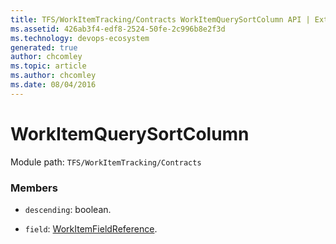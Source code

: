 ```yaml
---
title: TFS/WorkItemTracking/Contracts WorkItemQuerySortColumn API | Extensions for Azure DevOps Services
ms.assetid: 426ab3f4-edf8-2524-50fe-2c996b8e2f3d
ms.technology: devops-ecosystem
generated: true
author: chcomley
ms.topic: article
ms.author: chcomley
ms.date: 08/04/2016
---
```


# WorkItemQuerySortColumn

Module path: `TFS/WorkItemTracking/Contracts`

### Members

* `descending`: boolean.

* `field`: [WorkItemFieldReference](../../../TFS/WorkItemTracking/Contracts/WorkItemFieldReference.md).
